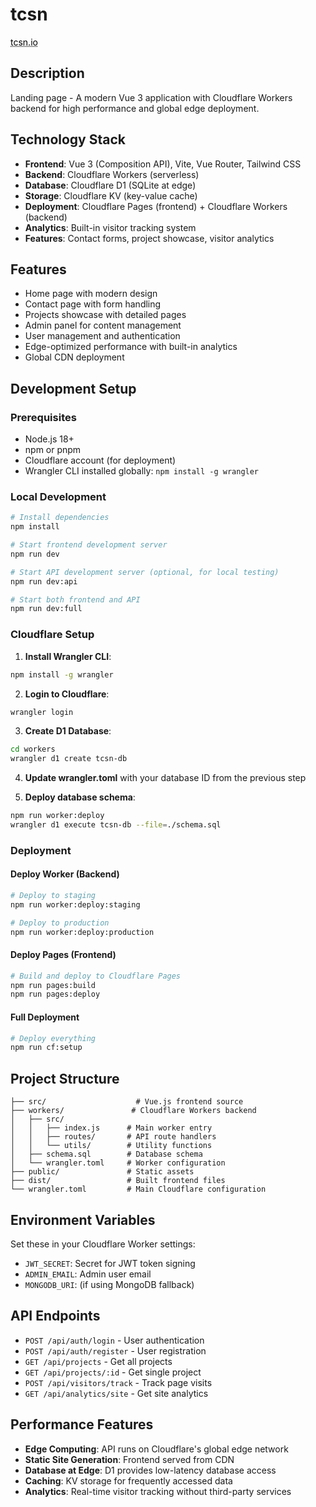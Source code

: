 # tcsn

<a href="https://tcsn.io" style="color: black; text-decoration: underline;text-decoration-style: dotted;">tcsn.io</a>

## Description
Landing page - A modern Vue 3 application with Cloudflare Workers backend for high performance and global edge deployment.

## Technology Stack
- **Frontend**: Vue 3 (Composition API), Vite, Vue Router, Tailwind CSS
- **Backend**: Cloudflare Workers (serverless)
- **Database**: Cloudflare D1 (SQLite at edge)
- **Storage**: Cloudflare KV (key-value cache)
- **Deployment**: Cloudflare Pages (frontend) + Cloudflare Workers (backend)
- **Analytics**: Built-in visitor tracking system
- **Features**: Contact forms, project showcase, visitor analytics

## Features
- Home page with modern design
- Contact page with form handling
- Projects showcase with detailed pages
- Admin panel for content management
- User management and authentication
- Edge-optimized performance with built-in analytics
- Global CDN deployment

## Development Setup

### Prerequisites
- Node.js 18+
- npm or pnpm
- Cloudflare account (for deployment)
- Wrangler CLI installed globally: `npm install -g wrangler`

### Local Development
```bash
# Install dependencies
npm install

# Start frontend development server
npm run dev

# Start API development server (optional, for local testing)
npm run dev:api

# Start both frontend and API
npm run dev:full
```

### Cloudflare Setup

1. **Install Wrangler CLI**:
```bash
npm install -g wrangler
```

2. **Login to Cloudflare**:
```bash
wrangler login
```

3. **Create D1 Database**:
```bash
cd workers
wrangler d1 create tcsn-db
```

4. **Update wrangler.toml** with your database ID from the previous step

5. **Deploy database schema**:
```bash
npm run worker:deploy
wrangler d1 execute tcsn-db --file=./schema.sql
```

### Deployment

#### Deploy Worker (Backend)
```bash
# Deploy to staging
npm run worker:deploy:staging

# Deploy to production
npm run worker:deploy:production
```

#### Deploy Pages (Frontend)
```bash
# Build and deploy to Cloudflare Pages
npm run pages:build
npm run pages:deploy
```

#### Full Deployment
```bash
# Deploy everything
npm run cf:setup
```

## Project Structure
```
├── src/                    # Vue.js frontend source
├── workers/               # Cloudflare Workers backend
│   ├── src/
│   │   ├── index.js      # Main worker entry
│   │   ├── routes/       # API route handlers
│   │   └── utils/        # Utility functions
│   ├── schema.sql        # Database schema
│   └── wrangler.toml     # Worker configuration
├── public/               # Static assets
├── dist/                 # Built frontend files
└── wrangler.toml         # Main Cloudflare configuration
```

## Environment Variables
Set these in your Cloudflare Worker settings:
- `JWT_SECRET`: Secret for JWT token signing
- `ADMIN_EMAIL`: Admin user email
- `MONGODB_URI`: (if using MongoDB fallback)

## API Endpoints
- `POST /api/auth/login` - User authentication
- `POST /api/auth/register` - User registration
- `GET /api/projects` - Get all projects
- `GET /api/projects/:id` - Get single project
- `POST /api/visitors/track` - Track page visits
- `GET /api/analytics/site` - Get site analytics

## Performance Features
- **Edge Computing**: API runs on Cloudflare's global edge network
- **Static Site Generation**: Frontend served from CDN
- **Database at Edge**: D1 provides low-latency database access
- **Caching**: KV storage for frequently accessed data
- **Analytics**: Real-time visitor tracking without third-party services